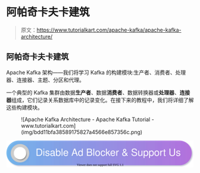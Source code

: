 # 阿帕奇卡夫卡建筑

> 原文：<https://www.tutorialkart.com/apache-kafka/apache-kafka-architecture/>

## 阿帕奇卡夫卡建筑

Apache Kafka 架构——我们将学习 Kafka 的构建模块:生产者、消费者、处理器、连接器、主题、分区和代理。

一个典型的 Kafka 集群由数据**生产者**、数据**消费者**、数据转换器或**处理器**、**连接器**组成，它们记录关系数据库中的记录变化。在接下来的教程中，我们将详细了解这些构建模块。

<figure class="aligncenter">![Apache Kafka Architecture - Apache Kafka Tutorial - www.tutorialkart.com](img/bdd11bfa38589175827a4566e857356c.png)</figure>

[![](img/925da31b32d6bc3827932f6c8afb11bb.png)](https://www.tutorialkart.com/)